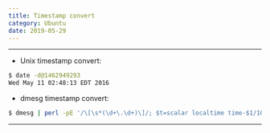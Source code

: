 ```yaml
---
title: Timestamp convert
category: Ubuntu
date: 2019-05-29
---
```


-----

* Unix timestamp convert:
```bash
$ date -d@1462949293
Wed May 11 02:48:13 EDT 2016
```

* dmesg timestamp convert:
```bash
$ dmesg | perl -pE '/\[\s*(\d+\.\d+)\]/; $t=scalar localtime time-$1/100; s/\[\s*(\d+\.\d+)\]/[$t]/;'
```

-----